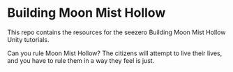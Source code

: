 ﻿# Building Moon Mist Hollow

This repo contains the resources for the seezero Building Moon Mist Hollow Unity tutorials.

Can you rule Moon Mist Hollow? The citizens will attempt to live their lives, and you have to rule them in a way they feel is just.